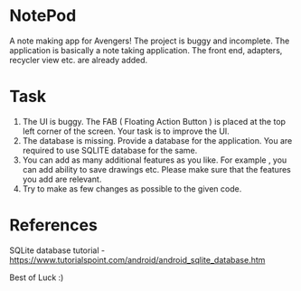 # NotePod
A note making app for Avengers!
The project is  buggy and incomplete. The application is basically a note taking application. The front end, adapters, recycler view etc. 
are already added.

# Task
1. The UI is buggy. The FAB ( Floating Action Button ) is placed at the top left corner of the screen. Your task is to 
improve the UI.
2. The database is missing. Provide a database for the application. You are required to use SQLITE database for the same.
3. You can add as many additional features as you like. For example , you can add ability to save drawings etc. Please make sure
that the features you add are relevant.
4. Try to make as few changes as possible to the given code.

# References

SQLite database tutorial - https://www.tutorialspoint.com/android/android_sqlite_database.htm

Best of Luck :)
